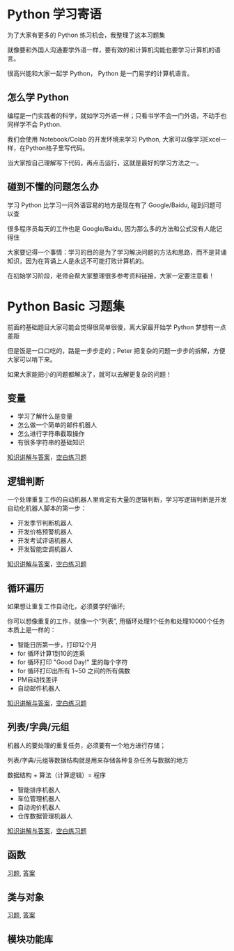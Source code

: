 

# Python 学习寄语

为了大家有更多的 Python 练习机会，我整理了这本习题集

就像要和外国人沟通要学外语一样，要有效的和计算机沟能也要学习计算机的语言。

很高兴能和大家一起学 Python， Python 是一门易学的计算机语言。

## 怎么学 Python

编程是一门实践者的科学，就如学习外语一样；只看书学不会一门外语，不动手也同样学不会 Python.

我们会使用 Notebook/Colab 的开发环境来学习 Python, 大家可以像学习Excel一样，在Python格子里写代码。

当大家按自己理解写下代码，再点击运行，这就是最好的学习方法之一。

## 碰到不懂的问题怎么办

学习 Python 比学习一问外语容易的地方是现在有了 Google/Baidu, 碰到问题可以查

很多程序员每天的工作也是 Google/Baidu, 因为那么多的方法和公式没有人能记得住

大家要记得一个事情：学习的目的是为了学习解决问题的方法和思路，而不是背诵知识，因为在背诵上人是永远不可能打败计算机的。

在初始学习阶段，老师会帮大家整理很多参考资料链接，大家一定要注意看！

# Python Basic 习题集

前面的基础题目大家可能会觉得很简单很傻，离大家最开始学 Python 梦想有一点差距

但是饭是一口口吃的，路是一步步走的；Peter 把复杂的问题一步步的拆解，方便大家可以啃下来。

如果大家能把小的问题都解决了，就可以去解更复杂的问题！

## 变量

* 学习了解什么是变量
* 怎么做一个简单的邮件机器人
* 怎么进行字符串截取操作
* 有很多字符串的基础知识

[知识讲解与答案](01-variable/answer-questions.ipynb)，[空白练习题](01-variable/questions.ipynb)

## 逻辑判断

一个处理重复工作的自动机器人里肯定有大量的逻辑判断，学习写逻辑判断是开发自动化机器人脚本的第一步：

* 开发季节判断机器人
* 开发价格预警机器人
* 开发考试评语机器人
* 开发智能空调机器人

[知识讲解与答案](02-logic/answer-questions.ipynb)，[空白练习题](02-logic/questions.ipynb)


## 循环遍历

如果想让重复工作自动化，必须要学好循环;

你可以想像重复的工作，就像一个“列表”,   用循环处理1个任务和处理10000个任务本质上是一样的：

* 智能日历第一步，打印12个月
* for 循环计算1到10的连乘
* for 循环打印 "Good Day!" 里的每个字符
* for 循环打印出所有 1~50 之间的所有偶数
* PM自动找差评
* 自动邮件机器人

[知识讲解与答案](03-loop/answer-questions.ipynb)，[空白练习题](03-loop/questions.ipynb)

## 列表/字典/元组

机器人的要处理的重复任务，必须要有一个地方进行存储；

列表/字典/元组等数据结构就是用来存储各种复杂任务与数据的地方

数据结构 + 算法（计算逻辑）= 程序

* 智能排序机器人
* 车位管理机器人
* 自动询价机器人
* 仓库数据管理机器人

[知识讲解与答案](04-list-dict/answer-questions.ipynb)，[空白练习题](04-list-dict/questions.ipynb)

## 函数

[习题](05-function/questions.ipynb), [答案](05-function/answer-questions.ipynb)

## 类与对象

[习题](06-class-object/questions.ipynb), [答案](06-class-object/answer-questions.ipynb)


## 模块功能库



